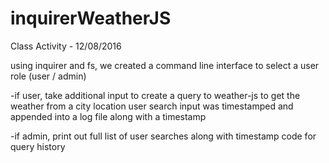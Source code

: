 # inquirerWeatherJS
Class Activity - 12/08/2016

using inquirer and fs, we created a command line interface to select a user role (user / admin)

-if user, take additional input to create a query to weather-js to get the weather from a city location
user search input was timestamped and appended into a log file along with a timestamp

-if admin, print out full list of user searches along with timestamp code for query history

